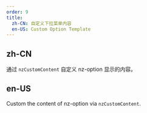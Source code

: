 ```yaml
---
order: 9
title:
  zh-CN: 自定义下拉菜单内容
  en-US: Custom Option Template
---
```


## zh-CN

通过 `nzCustomContent` 自定义 nz-option 显示的内容。

## en-US

Custom the content of nz-option via `nzCustomContent`.

